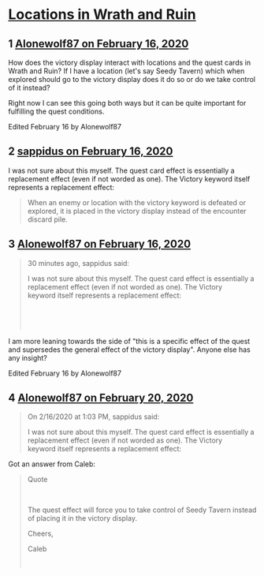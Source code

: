 # [Locations in Wrath and Ruin](https://community.fantasyflightgames.com/topic/305868-locations-in-wrath-and-ruin/)

## 1 [Alonewolf87 on February 16, 2020](https://community.fantasyflightgames.com/topic/305868-locations-in-wrath-and-ruin/?do=findComment&comment=3895170)

How does the victory display interact with locations and the quest cards in Wrath and Ruin? If I have a location (let's say Seedy Tavern) which when explored should go to the victory display does it do so or do we take control of it instead?

Right now I can see this going both ways but it can be quite important for fulfilling the quest conditions.

Edited February 16 by Alonewolf87

## 2 [sappidus on February 16, 2020](https://community.fantasyflightgames.com/topic/305868-locations-in-wrath-and-ruin/?do=findComment&comment=3895207)

I was not sure about this myself. The quest card effect is essentially a replacement effect (even if not worded as one). The Victory keyword itself represents a replacement effect:



> When an enemy or location with the victory keyword is defeated or explored, it is placed in the victory display instead of the encounter discard pile.



## 3 [Alonewolf87 on February 16, 2020](https://community.fantasyflightgames.com/topic/305868-locations-in-wrath-and-ruin/?do=findComment&comment=3895210)

> 30 minutes ago, sappidus said:
> 
> I was not sure about this myself. The quest card effect is essentially a replacement effect (even if not worded as one). The Victory keyword itself represents a replacement effect:
> 
>  
> 
>  

I am more leaning towards the side of "this is a specific effect of the quest and supersedes the general effect of the victory display". Anyone else has any insight?

Edited February 16 by Alonewolf87

## 4 [Alonewolf87 on February 20, 2020](https://community.fantasyflightgames.com/topic/305868-locations-in-wrath-and-ruin/?do=findComment&comment=3898628)

> On 2/16/2020 at 1:03 PM, sappidus said:
> 
> I was not sure about this myself. The quest card effect is essentially a replacement effect (even if not worded as one). The Victory keyword itself represents a replacement effect:

Got an answer from Caleb:
 

> Quote
> 
>  
> 
> The quest effect will force you to take control of Seedy Tavern instead of placing it in the victory display.
> 
> Cheers,
> 
> Caleb
> 
>  

 

